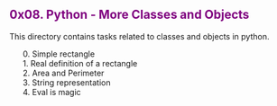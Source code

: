 <h2 style="color: purple;">0x08. Python - More Classes and Objects</h2>
<p>This directory contains tasks related to classes and objects in python.</p>
<ul style="list-style-type: none;">
<li>0. Simple rectangle</li>
<li>1. Real definition of a rectangle</li>
<li>2. Area and Perimeter<li>
<li>3. String representation</li>
<li>4. Eval is magic</li>
</ul>
